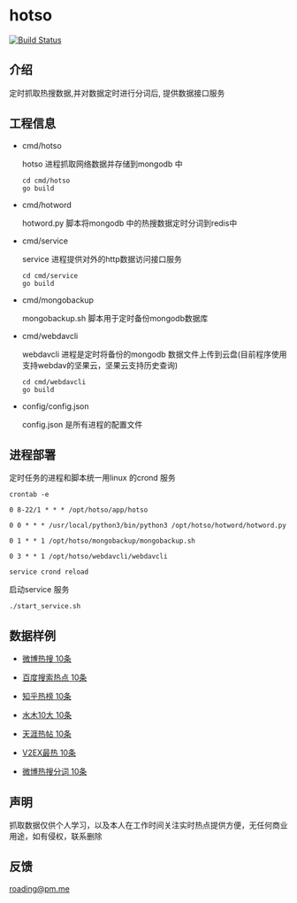 # hotso

[![Build Status](https://travis-ci.org/mjrao/hotso.svg?branch=master)](https://travis-ci.org/mjrao/hotso)

## 介绍
定时抓取热搜数据,并对数据定时进行分词后, 提供数据接口服务


## 工程信息

* cmd/hotso

    hotso 进程抓取网络数据并存储到mongodb 中
    ```
    cd cmd/hotso
    go build
    ````
* cmd/hotword

    hotword.py 脚本将mongodb 中的热搜数据定时分词到redis中

* cmd/service

    service 进程提供对外的http数据访问接口服务
    ```
    cd cmd/service
    go build
    ```

* cmd/mongobackup

    mongobackup.sh 脚本用于定时备份mongodb数据库

* cmd/webdavcli

    webdavcli 进程是定时将备份的mongodb 数据文件上传到云盘(目前程序使用支持webdav的坚果云，坚果云支持历史查询)
    ```
    cd cmd/webdavcli
    go build
    ```


* config/config.json 

    config.json  是所有进程的配置文件


## 进程部署

定时任务的进程和脚本统一用linux 的crond 服务

`crontab -e`

```
0 8-22/1 * * * /opt/hotso/app/hotso

0 0 * * * /usr/local/python3/bin/python3 /opt/hotso/hotword/hotword.py

0 1 * * 1 /opt/hotso/mongobackup/mongobackup.sh

0 3 * * 1 /opt/hotso/webdavcli/webdavcli
```

`service crond reload`

启动service 服务

`
./start_service.sh
`

## 数据样例

* [微博热搜 10条](http://hotso.top/hotso/v1/hotso/weibo/json/10)

* [百度搜索热点 10条](http://hotso.top/hotso/v1/hotso/baidu/json/10)

* [知乎热榜 10条](http://hotso.top/hotso/v1/hotso/zhihu/json/10) 
    
* [水木10大 10条](http://hotso.top/hotso/v1/hotso/shuimu/json/10)

* [天涯热帖 10条](http://hotso.top/hotso/v1/hotso/tianya/json/10)

* [V2EX最热 10条](http://hotso.top/hotso/v1/hotso/v2ex/json/10)

* [微博热搜分词 10条](http://hotso.top/hotso/v1/hotword/weibo/json/10)

## 声明

抓取数据仅供个人学习，以及本人在工作时间关注实时热点提供方便，无任何商业用途，如有侵权，联系删除

## 反馈

roading@pm.me